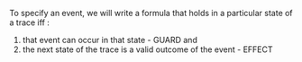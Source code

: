 

To specify an event, we will write a formula that holds in a particular state of a trace iff :
1. that event can occur in that state - GUARD 
   and 
2. the next state of the trace is a valid outcome of the event - EFFECT